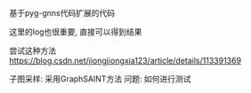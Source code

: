 基于pyg-gnns代码扩展的代码


这里的log也很重要, 直接可以得到结果

尝试这种方法
https://blog.csdn.net/jiongjiongxia123/article/details/113391369


子图采样: 采用GraphSAINT方法
问题: 如何进行测试